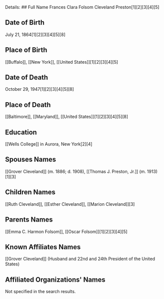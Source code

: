 Details: ## Full Name
Frances Clara Folsom Cleveland Preston[1][2][3][4][5]

## Date of Birth
July 21, 1864[1][2][3][4][5][8]

## Place of Birth
[[Buffalo]], [[New York]], [[United States]][1][2][3][4][5]

## Date of Death
October 29, 1947[1][2][3][4][5][8]

## Place of Death
[[Baltimore]], [[Maryland]], [[United States]][1][2][3][4][5][8]

## Education
[[Wells College]] in Aurora, New York[2][4]

## Spouses Names
[[Grover Cleveland]] (m. 1886; d. 1908),
[[Thomas J. Preston, Jr.]] (m. 1913)[1][3]

## Children Names
[[Ruth Cleveland]],
[[Esther Cleveland]],
[[Marion Cleveland]][3]

## Parents Names
[[Emma C. Harmon Folsom]],
[[Oscar Folsom]][1][2][3][4][5]

## Known Affiliates Names
[[Grover Cleveland]] (Husband and 22nd and 24th President of the United States)

## Affiliated Organizations' Names
Not specified in the search results.

